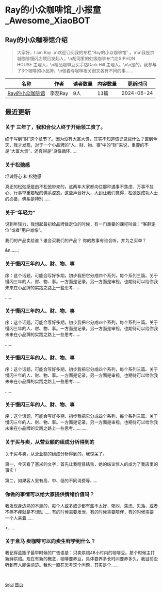 # Ray的小众咖啡馆_小报童_Awesome_XiaoBOT

## Ray的小众咖啡馆介绍
> 大家好，I am Ray .\n欢迎订阅我的专栏“Ray的小众咖啡馆” 。\n\n我是京城咖啡慢闪店项目发起人，\n胡同里的虹吸咖啡专门店SIPHON  
HOUSE 主理人，\n精品咖啡豆买手店Dark Hill 主理人。\n\n是的，我参与了3个咖啡的小品牌。\n做着与咖啡相关但又各有不同的事……  
  


|名称|作者|读者数量|内容数量|更新时间|
|---|---|---|---|---|
|[Ray的小众咖啡馆](https://xiaobot.net/p/lirui6204?refer=0b133df9-27dc-423b-8101-639049001c13)|李蕊Ray|9人|13篇|2024-06-24|

## 最近更新
### 关于 三年了，我和合伙人终于开始领工资了。

终于写到“财”这个章节了。因为没有大富大贵，其实不知道该记录些什么？直到今天，我才发现，对于一个小品牌的“人、财、物、事”中的“财”来说，重要的不是“大富大贵”，还真得是“良性循环......

### 关于松弛感

坦诚野心 和 松弛感

真正的松弛感是由不松弛带来的，这两年大家都向往那种遇事不焦虑、万事不挂心、行事举重若轻的佛系姿态。这些声音好大，大到让我们觉得，松弛是成功人士的必备，佛系是特别......

### 关于“年轻力”

说到年轻力，我想起最初给品牌做定位的时候，有一门重要的课程叫做：“客群定位”或者“用户肖像”。

我们的产品卖给谁？谁会买我们的产品？ 你的故事有谁会听，并为之买单？

&n......;

### 关于慢闪三年的人、财、物、事

序：这个话题，可能会写好多期，初步我把它分成四个系列，每个系列三篇。关于慢闪三年的人、财、物、事。一方面是记录，另一方面是审视。也期待可以给你我未来在小品牌的实践之路上一些思考……

......

### 关于慢闪三年的人、财、物、事

序：这个话题，可能会写好多期，初步我把它分成四个系列，每个系列三篇。关于慢闪三年的人、财、物、事。一方面是记录，另一方面是审视。也期待可以给你我未来在小品牌的实践之路上一些思考……

......

### 关于慢闪三年的人、财、物、事

序：这个话题，可能会写好多期，初步我把它分成四个系列，每个系列三篇。关于慢闪三年的人、财、物、事。一方面是记录，另一方面是审视。也期待可以给你我未来在小品牌的实践之路上一些思考……

......

### 关于慢闪三年的人、财、物、事

序：这个话题，可能会写好多期，初步我把它分成四个系列，每个系列三篇。关于慢闪三年的人、财、物、事。一方面是记录，另一方面是审视。也期待可以给你我未来在小品牌的实践之路上一些思考……......

### 关于买与卖，从营业额的组成分析得到的

关于买与卖，从营业额的组成分析得到的，我惊呆了。

第一，今天看了塞米的文字，首先让我瞠目结舌，她的结论惊人的成为了我店里的事实！

第二，如果客人里有高、中、低的不同消费等......

### 你做的事情可以给大家提供情绪价值吗？



我发现身边熟的不熟的，每个人或多或少都有些不太好，郁闷、焦虑、失落、或者不痛不痒就是不想动……
有的时候需要发泄，有的时候需要陪伴，有的时候需要一个人呆着……

<......

### 关于盒马 卖咖啡可以向卖生鲜学到什么？

我记得蓝瓶子最早时候的广告语是：只卖烘焙48小时内的咖啡豆。那个时候主打新鲜烘焙。现在有新的概念，咖啡要养豆，具体要养多长时间要养多久，我目前没听到有人能讲清楚。我也一直在思考这个问题，其实是个......


<a href="https://github.com/Reno9527/awesome-xiaobot" style="color: white; text-decoration: none;">awesome-xiaobot</a>

返回 [首页](../README.md)
